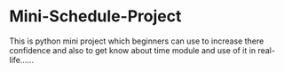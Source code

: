 # Mini-Schedule-Project
This is python mini project which beginners can use to increase there confidence and also to get know about time module and use of it in real-life......
